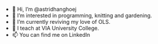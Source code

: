 - 👋 Hi, I’m @astridhanghoej
- 👀 I’m interested in programming, knitting and gardening.
- 🌱 I’m currently reviving my love of OLS.
- 💞️ I teach at VIA University College.
- 📫 You can find me on LinkedIn

<!---
astridhanghoej/astridhanghoej is a ✨ special ✨ repository because its `README.md` (this file) appears on your GitHub profile.
You can click the Preview link to take a look at your changes.
--->
